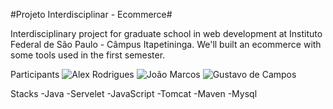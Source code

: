 #Projeto Interdisciplinar - Ecommerce#

Interdisciplinary project for graduate school in web development at Instituto Federal de São Paulo - Câmpus Itapetininga. We'll built an ecommerce with some tools used in the first semester.

>

Participants
![Alex Rodrigues](https://avatars1.githubusercontent.com/u/47673758?v=4)
![João Marcos](https://avatars2.githubusercontent.com/u/61948011?v=4)
![Gustavo de Campos](https://avatars0.githubusercontent.com/u/59372564?v=4)

>

Stacks
-Java
-Servelet
-JavaScript
-Tomcat
-Maven
-Mysql